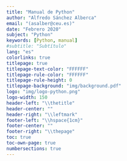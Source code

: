 ```yaml
---
title: "Manual de Python"
author: "Alfredo Sánchez Alberca"
email: "(asalber@ceu.es)"
date: "Febrero 2020"
subject: "Python"
keywords: [Python, manual]
#subtitle: "Subtítulo"
lang: "es"
colorlinks: true
titlepage: true
titlepage-text-color: "FFFFFF"
titlepage-rule-color: "FFFFFF"
titlepage-rule-height: 0
titlepage-background: "img/background.pdf"
logo: "img/logo-python.png"
logo-width: 150
header-left: "\\thetitle"
header-center: ""
header-right: "\\leftmark"
footer-left: "\\hspace{1cm}"
footer-center: ""
footer-right: "\\thepage"
toc: true
toc-own-page: true
numbersections: true
---
```

